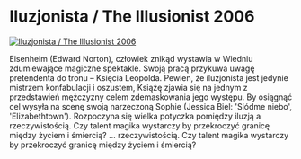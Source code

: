 Iluzjonista / The Illusionist 2006 
=============
[![Iluzjonista / The Illusionist 2006 ](http://vidos.pl/images/player.gif)](http://vidos.pl/iluzjonista-the-illusionist-2006)

 Eisenheim (Edward Norton), człowiek znikąd wystawia w Wiedniu zdumiewające magiczne spektakle. Swoją pracą przykuwa uwagę pretendenta do tronu – Księcia Leopolda. Pewien, że iluzjonista jest jedynie mistrzem konfabulacji i oszustem, Książę zjawia się na jednym z przedstawień mężczyzny celem zdemaskowania jego występu. By osiągnąć cel wysyła na scenę swoją narzeczoną Sophie (Jessica Biel: 'Siódme niebo', 'Elizabethtown'). Rozpoczyna się wielka potyczka pomiędzy iluzją a rzeczywistością. Czy talent magika wystarczy by przekroczyć granicę między życiem i śmiercią?  ... rzeczywistością. Czy talent magika wystarczy by przekroczyć granicę między życiem i śmiercią?
